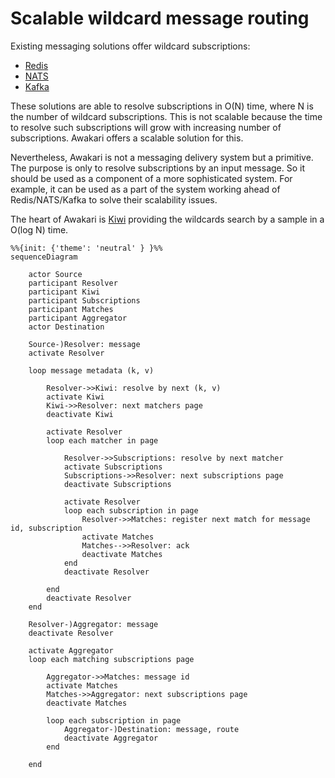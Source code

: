 # Scalable wildcard message routing

Existing messaging solutions offer wildcard subscriptions:
* [Redis](https://redis.io/commands/psubscribe/)
* [NATS](https://docs.nats.io/nats-concepts/subjects#wildcards)
* [Kafka](https://kafka.apache.org/32/javadoc/org/apache/kafka/clients/consumer/KafkaConsumer.html#subscribe(java.util.regex.Pattern,org.apache.kafka.clients.consumer.ConsumerRebalanceListener))

These solutions are able to resolve subscriptions in O(N) time, where N is the number of wildcard subscriptions.
This is not scalable because the time to resolve such subscriptions will grow with increasing number of subscriptions.
Awakari offers a scalable solution for this.

Nevertheless, Awakari is not a messaging delivery system but a primitive.
The purpose is only to resolve subscriptions by an input message.
So it should be used as a component of a more sophisticated system.
For example, it can be used as a part of the system working ahead of Redis/NATS/Kafka to solve their scalability issues.

The heart of Awakari is [Kiwi](https://github.com/awakari/kiwi) providing the wildcards search by a sample in a O(log N)
time. 

```mermaid
%%{init: {'theme': 'neutral' } }%%
sequenceDiagram

    actor Source
    participant Resolver
    participant Kiwi
    participant Subscriptions
    participant Matches
    participant Aggregator
    actor Destination

    Source-)Resolver: message
    activate Resolver
    
    loop message metadata (k, v)
    
        Resolver->>Kiwi: resolve by next (k, v)
        activate Kiwi
        Kiwi->>Resolver: next matchers page
        deactivate Kiwi
        
        activate Resolver
        loop each matcher in page
            
            Resolver->>Subscriptions: resolve by next matcher
            activate Subscriptions
            Subscriptions->>Resolver: next subscriptions page
            deactivate Subscriptions
            
            activate Resolver
            loop each subscription in page
                Resolver->>Matches: register next match for message id, subscription
                activate Matches
                Matches-->>Resolver: ack
                deactivate Matches
            end
            deactivate Resolver
            
        end
        deactivate Resolver
    end
        
    Resolver-)Aggregator: message
    deactivate Resolver

    activate Aggregator
    loop each matching subscriptions page
        
        Aggregator->>Matches: message id
        activate Matches
        Matches->>Aggregator: next subscriptions page
        deactivate Matches
        
        loop each subscription in page
            Aggregator-)Destination: message, route
            deactivate Aggregator
        end
        
    end
```